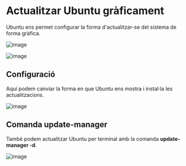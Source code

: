 # Actualitzar Ubuntu gràficament 

Ubuntu ens permet configurar la forma d'actualitzar-se del sistema de forma gràfica.

![image](https://github.com/XaSaFa/MP04/assets/110727546/129b7f63-28e8-4cbe-9dc4-0ecd5dac3d50)

![image](https://github.com/XaSaFa/MP04/assets/110727546/9a1dc144-3d12-4de9-b38f-a54697bf8c20)

## Configuració

Aquí podem canviar la forma en que Ubuntu ens mostra i instal·la les actualitzacions.

![image](https://github.com/XaSaFa/MP04/assets/110727546/1e268e72-98d0-48c6-8160-887e6bf8708a)

## Comanda update-manager

També podem actualitzar Ubuntu per terminal amb la comanda **update-manager -d**.

![image](https://github.com/XaSaFa/MP04/assets/110727546/02950f61-d202-454a-b1ec-5a0cc4b0799f)
